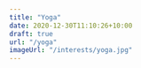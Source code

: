 ```yaml
---
title: "Yoga"
date: 2020-12-30T11:10:26+10:00
draft: true
url: "/yoga"
imageUrl: "/interests/yoga.jpg"
---
```

